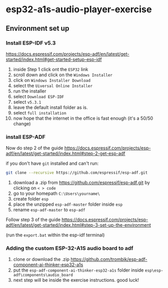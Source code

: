 # esp32-a1s-audio-player-exercise

## Environment set up 
### Install ESP-IDF v5.3

https://docs.espressif.com/projects/esp-adf/en/latest/get-started/index.html#get-started-setup-esp-idf

1. inside Step 1 click ont the ```ESP32``` link
2. scroll down and click on the ```Windows Installer```
3. click on ```Windows Installer Download```
4. select the ```Uiversal Online Installer```
5. run the installer
6. select ```Download ESP-IDF```
7. select ```v5.3.1```
8. leave the default install folder as is.
9. select ```full installation```
10. now hope that the internet in the office is fast enough (it's a 50/50 change)

### install ESP-ADF

Now do step 2 of the guide
https://docs.espressif.com/projects/esp-adf/en/latest/get-started/index.html#step-2-get-esp-adf

if you don't have ```git``` installed and can't run:
```bash 
git clone --recursive https://github.com/espressif/esp-adf.git
```
1. download a .zip from https://github.com/espressif/esp-adf.git by clicking on ```< > code```
2. go to your homepath ```C:\Users\yourname\```
3. create folder ```esp```
4. place the unzipped ```esp-adf-master``` folder inside ```esp```
5. rename ```esp-adf-master``` to ```esp-adf```

Follow step 3 of the guide
https://docs.espressif.com/projects/esp-adf/en/latest/get-started/index.html#step-3-set-up-the-environment

(run the ```export.bat``` within the esp-idf terminal)
 
### Adding the custom ESP-32-A1S audio board to adf

1. clone or download the .zip https://github.com/trombik/esp-adf-component-ai-thinker-esp32-a1s
2. put the ```esp-adf-component-ai-thinker-esp32-a1s``` folder inside ```esp\esp-adf\components\audio_board```
3. next step will be inside the exercise instructions. good luck!
